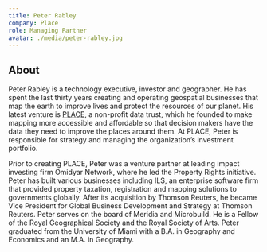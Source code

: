 ```yaml
---
title: Peter Rabley
company: Place
role: Managing Partner
avatar: ./media/peter-rabley.jpg
---
```

## About

Peter Rabley is a technology executive, investor and geographer. He has spent the last thirty years creating and operating geospatial businesses that map the earth to improve lives and protect the resources of our planet. His latest venture is [PLACE](https://www.thisisplace.org/), a non-profit data trust, which he founded to make mapping more accessible and affordable so that decision makers have the data they need to improve the places around them. At PLACE, Peter is responsible for strategy and managing the organization’s investment portfolio. 

Prior to creating PLACE, Peter was a venture partner at leading impact investing firm Omidyar Network, where he led the Property Rights initiative. Peter has built various businesses including ILS, an enterprise software firm that provided property taxation, registration and mapping solutions to governments globally. After its acquisition by Thomson Reuters, he became Vice President for Global Business Development and Strategy at Thomson Reuters. Peter serves on the board of Meridia and Microbuild. He is a Fellow of the Royal Geographical Society and the Royal Society of Arts. Peter graduated from the University of Miami with a B.A. in Geography and Economics and an M.A. in Geography.